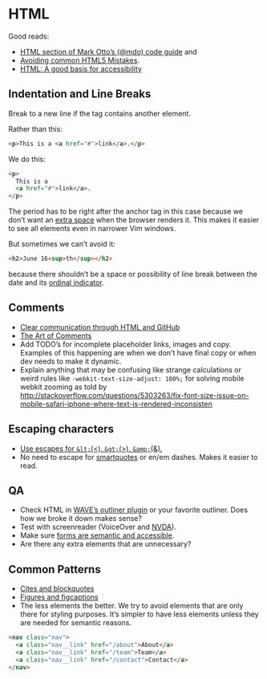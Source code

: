# HTML

Good reads:
* [HTML section of Mark Otto’s (@mdo) code guide](http://codeguide.co/#html)
and
* [Avoiding common HTML5 Mistakes](http://html5doctor.com/avoiding-common-html5-mistakes/).
* [HTML: A good basis for accessibility](https://developer.mozilla.org/en-US/docs/Learn/Accessibility/HTML)

## Indentation and Line Breaks

Break to a new line if the tag contains another element.

Rather than this:

```html
<p>This is a <a href="#">link</a>.</p>
```

We do this:

```html
<p>
  This is a
  <a href="#">link</a>.
</p>
```

The period has to be right after the anchor tag in this case because we don’t want an
[extra space](http://stackoverflow.com/questions/588356/why-does-the-browser-renders-a-newline-as-space)
when the browser renders it. This makes it easier to see all elements
even in narrower Vim windows.

But sometimes we can’t avoid it:

```html
<h2>June 16<sup>th</sup></h2>
```

because there shouldn’t be a space or possibility of line break
between the date and its
[ordinal indicator](http://en.wikipedia.org/wiki/Ordinal_indicator).

## Comments

* [Clear communication through HTML and GitHub](https://dockyard.com/blog/2015/09/02/clear-communication-through-html)
* [The Art of Comments](https://css-tricks.com/the-art-of-comments/)
* Add TODO’s for incomplete placeholder links, images and copy. Examples
  of this happening are when we don’t have final copy or when dev needs
  to make it dynamic.
* Explain anything that may be confusing like strange calculations or
  weird rules like `-webkit-text-size-adjust: 100%;` for solving mobile
  webkit zooming as told by
  http://stackoverflow.com/questions/5303263/fix-font-size-issue-on-mobile-safari-iphone-where-text-is-rendered-inconsisten

## Escaping characters

* [Use escapes for `&lt;`(<), `&gt;`(>), `&amp;`(&).](http://www.w3.org/International/questions/qa-escapes#use)
* No need to escape for
  [smartquotes](http://smartquotesforsmartpeople.com/) or en/em dashes. Makes it
  easier to read.

## QA

* Check HTML in
  [WAVE’s outliner plugin](https://chrome.google.com/webstore/detail/wave-evaluation-tool/jbbplnpkjmmeebjpijfedlgcdilocofh?hl=en-US)
  or your favorite outliner. Does how we broke it down makes sense?
* Test with screenreader (VoiceOver and
  [NVDA](http://www.nvaccess.org/)).
* Make sure
  [forms are semantic and accessible](http://www.uxbooth.com/articles/styling-forms-accessibly/).
* Are there any extra elements that are unnecessary?

## Common Patterns

* [Cites and blockquotes](http://html5doctor.com/cite-and-blockquote-reloaded/)
* [Figures and figcaptions](http://html5doctor.com/the-figure-figcaption-elements/)
* The less elements the better. We try to avoid elements that are only
  there for styling purposes. It’s simpler to have less elements unless
  they are needed for semantic reasons.
```html
<nav class="nav">
  <a class="nav__link" href="/about">About</a>
  <a class="nav__link" href="/team">Team</a>
  <a class="nav__link" href="/contact">Contact</a>
</nav>
```
